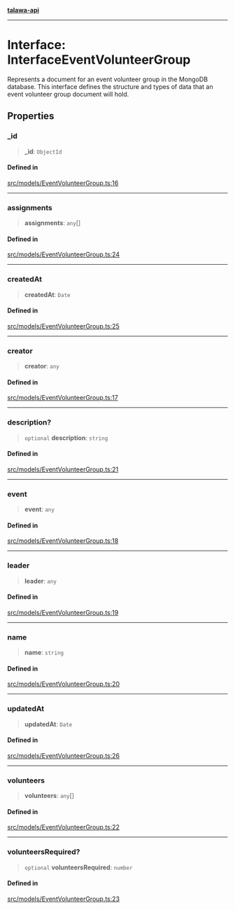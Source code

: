 [**talawa-api**](../../../README.md)

***

# Interface: InterfaceEventVolunteerGroup

Represents a document for an event volunteer group in the MongoDB database.
This interface defines the structure and types of data that an event volunteer group document will hold.

## Properties

### \_id

> **\_id**: `ObjectId`

#### Defined in

[src/models/EventVolunteerGroup.ts:16](https://github.com/Suyash878/talawa-api/blob/f376d03c37e9acd046e7cc983947432c95f74442/src/models/EventVolunteerGroup.ts#L16)

***

### assignments

> **assignments**: `any`[]

#### Defined in

[src/models/EventVolunteerGroup.ts:24](https://github.com/Suyash878/talawa-api/blob/f376d03c37e9acd046e7cc983947432c95f74442/src/models/EventVolunteerGroup.ts#L24)

***

### createdAt

> **createdAt**: `Date`

#### Defined in

[src/models/EventVolunteerGroup.ts:25](https://github.com/Suyash878/talawa-api/blob/f376d03c37e9acd046e7cc983947432c95f74442/src/models/EventVolunteerGroup.ts#L25)

***

### creator

> **creator**: `any`

#### Defined in

[src/models/EventVolunteerGroup.ts:17](https://github.com/Suyash878/talawa-api/blob/f376d03c37e9acd046e7cc983947432c95f74442/src/models/EventVolunteerGroup.ts#L17)

***

### description?

> `optional` **description**: `string`

#### Defined in

[src/models/EventVolunteerGroup.ts:21](https://github.com/Suyash878/talawa-api/blob/f376d03c37e9acd046e7cc983947432c95f74442/src/models/EventVolunteerGroup.ts#L21)

***

### event

> **event**: `any`

#### Defined in

[src/models/EventVolunteerGroup.ts:18](https://github.com/Suyash878/talawa-api/blob/f376d03c37e9acd046e7cc983947432c95f74442/src/models/EventVolunteerGroup.ts#L18)

***

### leader

> **leader**: `any`

#### Defined in

[src/models/EventVolunteerGroup.ts:19](https://github.com/Suyash878/talawa-api/blob/f376d03c37e9acd046e7cc983947432c95f74442/src/models/EventVolunteerGroup.ts#L19)

***

### name

> **name**: `string`

#### Defined in

[src/models/EventVolunteerGroup.ts:20](https://github.com/Suyash878/talawa-api/blob/f376d03c37e9acd046e7cc983947432c95f74442/src/models/EventVolunteerGroup.ts#L20)

***

### updatedAt

> **updatedAt**: `Date`

#### Defined in

[src/models/EventVolunteerGroup.ts:26](https://github.com/Suyash878/talawa-api/blob/f376d03c37e9acd046e7cc983947432c95f74442/src/models/EventVolunteerGroup.ts#L26)

***

### volunteers

> **volunteers**: `any`[]

#### Defined in

[src/models/EventVolunteerGroup.ts:22](https://github.com/Suyash878/talawa-api/blob/f376d03c37e9acd046e7cc983947432c95f74442/src/models/EventVolunteerGroup.ts#L22)

***

### volunteersRequired?

> `optional` **volunteersRequired**: `number`

#### Defined in

[src/models/EventVolunteerGroup.ts:23](https://github.com/Suyash878/talawa-api/blob/f376d03c37e9acd046e7cc983947432c95f74442/src/models/EventVolunteerGroup.ts#L23)
